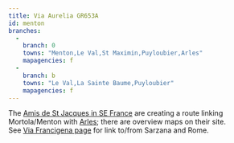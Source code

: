 ```yaml
---
title: Via Aurelia GR653A
id: menton
branches:
  -
    branch: 0
    towns: "Menton,Le Val,St Maximin,Puyloubier,Arles"
    mapagencies: f
  -
    branch: b
    towns: "Le Val,La Sainte Baume,Puyloubier"
    mapagencies: f
---
```


The [Amis de St Jacques in SE France][0] are creating a route linking Mortola/Menton with [Arles][1]; there are overview maps on their site.  
See [Via Francigena page][2] for link to/from Sarzana and Rome.

[0]: http://www.compostelle-paca-corse.info/Chemin/chemincompostellepaca.html
[1]: toulouse.html
[2]: francigena_i.html